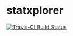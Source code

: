 # statxplorer

[![Travis-CI Build Status](https://travis-ci.org/thomascrines/statxplorer.svg?branch=master)](https://travis-ci.org/thomascrines/statxplorer)
